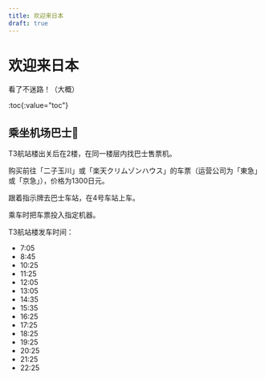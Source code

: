 ```yaml
---
title: 欢迎来日本
draft: true
---
```


# 欢迎来日本

看了不迷路！（大概）

:toc{:value="toc"}

## 乘坐机场巴士🚌

T3航站楼出关后在2楼，在同一楼层内找巴士售票机。

购买前往「二子玉川」或「楽天クリムゾンハウス」的车票（运营公司为「東急」或「京急」），价格为1300日元。

跟着指示牌去巴士车站，在4号车站上车。

乘车时把车票投入指定机器。

T3航站楼发车时间：
- 7:05
- 8:45
- 10:25
- 11:25
- 12:05
- 13:05
- 14:35
- 15:35
- 16:25
- 17:25
- 18:25
- 19:25
- 20:25
- 21:25
- 22:25